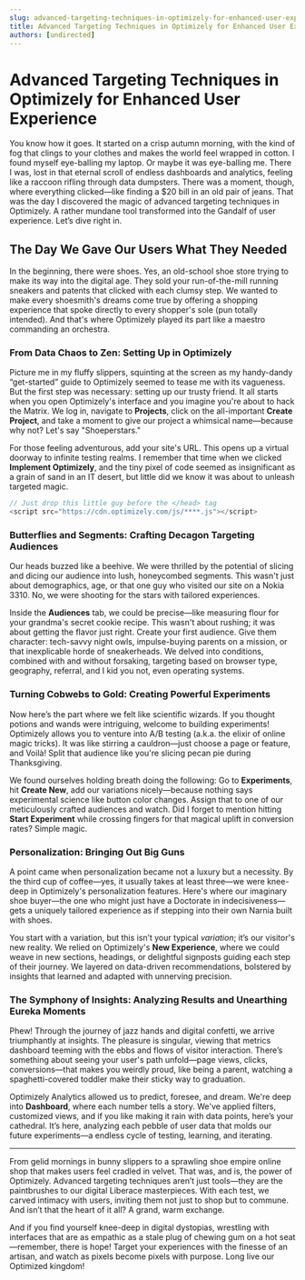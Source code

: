 ```yaml
---
slug: advanced-targeting-techniques-in-optimizely-for-enhanced-user-experience
title: Advanced Targeting Techniques in Optimizely for Enhanced User Experience
authors: [undirected]
---
```



# Advanced Targeting Techniques in Optimizely for Enhanced User Experience

You know how it goes. It started on a crisp autumn morning, with the kind of fog that clings to your clothes and makes the world feel wrapped in cotton. I found myself eye-balling my laptop. Or maybe it was eye-balling me. There I was, lost in that eternal scroll of endless dashboards and analytics, feeling like a raccoon rifling through data dumpsters. There was a moment, though, where everything clicked—like finding a $20 bill in an old pair of jeans. That was the day I discovered the magic of advanced targeting techniques in Optimizely. A rather mundane tool transformed into the Gandalf of user experience. Let’s dive right in.

## The Day We Gave Our Users What They Needed

In the beginning, there were shoes. Yes, an old-school shoe store trying to make its way into the digital age. They sold your run-of-the-mill running sneakers and patents that clicked with each clumsy step. We wanted to make every shoesmith's dreams come true by offering a shopping experience that spoke directly to every shopper's sole (pun totally intended). And that's where Optimizely played its part like a maestro commanding an orchestra.

### From Data Chaos to Zen: Setting Up in Optimizely

Picture me in my fluffy slippers, squinting at the screen as my handy-dandy “get-started” guide to Optimizely seemed to tease me with its vagueness. But the first step was necessary: setting up our trusty friend. It all starts when you open Optimizely's interface and you imagine you're about to hack the Matrix. We log in, navigate to **Projects**, click on the all-important **Create Project**, and take a moment to give our project a whimsical name—because why not? Let's say "Shoeperstars."

For those feeling adventurous, add your site's URL. This opens up a virtual doorway to infinite testing realms. I remember that time when we clicked **Implement Optimizely**, and the tiny pixel of code seemed as insignificant as a grain of sand in an IT desert, but little did we know it was about to unleash targeted magic.

```javascript
// Just drop this little guy before the </head> tag
<script src="https://cdn.optimizely.com/js/****.js"></script>
```

### Butterflies and Segments: Crafting Decagon Targeting Audiences

Our heads buzzed like a beehive. We were thrilled by the potential of slicing and dicing our audience into lush, honeycombed segments. This wasn't just about demographics, age, or that one guy who visited our site on a Nokia 3310. No, we were shooting for the stars with tailored experiences.

Inside the **Audiences** tab, we could be precise—like measuring flour for your grandma's secret cookie recipe. This wasn't about rushing; it was about getting the flavor just right. Create your first audience. Give them character: tech-savvy night owls, impulse-buying parents on a mission, or that inexplicable horde of sneakerheads. We delved into conditions, combined with and without forsaking, targeting based on browser type, geography, referral, and I kid you not, even operating systems. 

### Turning Cobwebs to Gold: Creating Powerful Experiments

Now here’s the part where we felt like scientific wizards. If you thought potions and wands were intriguing, welcome to building experiments! Optimizely allows you to venture into A/B testing (a.k.a. the elixir of online magic tricks). It was like stirring a cauldron—just choose a page or feature, and Voilà! Split that audience like you're slicing pecan pie during Thanksgiving.

We found ourselves holding breath doing the following: Go to **Experiments**, hit **Create New**, add our variations nicely—because nothing says experimental science like button color changes. Assign that to one of our meticulously crafted audiences and watch. Did I forget to mention hitting **Start Experiment** while crossing fingers for that magical uplift in conversion rates? Simple magic.

### Personalization: Bringing Out Big Guns

A point came when personalization became not a luxury but a necessity. By the third cup of coffee—yes, it usually takes at least three—we were knee-deep in Optimizely's personalization features. Here's where our imaginary shoe buyer—the one who might just have a Doctorate in indecisiveness—gets a uniquely tailored experience as if stepping into their own Narnia built with shoes.

You start with a variation, but this isn’t your typical *variation*; it’s our visitor's new reality. We relied on Optimizely's **New Experience**, where we could weave in new sections, headings, or delightful signposts guiding each step of their journey. We layered on data-driven recommendations, bolstered by insights that learned and adapted with unnerving precision.

### The Symphony of Insights: Analyzing Results and Unearthing Eureka Moments

Phew! Through the journey of jazz hands and digital confetti, we arrive triumphantly at insights. The pleasure is singular, viewing that metrics dashboard teeming with the ebbs and flows of visitor interaction. There’s something about seeing your user's path unfold—page views, clicks, conversions—that makes you weirdly proud, like being a parent, watching a spaghetti-covered toddler make their sticky way to graduation.

Optimizely Analytics allowed us to predict, foresee, and dream. We're deep into **Dashboard**, where each number tells a story. We've applied filters, customized views, and if you like making it rain with data points, here’s your cathedral. It’s here, analyzing each pebble of user data that molds our future experiments—a endless cycle of testing, learning, and iterating.

---

From gelid mornings in bunny slippers to a sprawling shoe empire online shop that makes users feel cradled in velvet. That was, and is, the power of Optimizely. Advanced targeting techniques aren’t just tools—they are the paintbrushes to our digital Liberace masterpieces. With each test, we carved intimacy with users, inviting them not just to shop but to commune. And isn’t that the heart of it all? A grand, warm exchange.

And if you find yourself knee-deep in digital dystopias, wrestling with interfaces that are as empathic as a stale plug of chewing gum on a hot seat—remember, there is hope! Target your experiences with the finesse of an artisan, and watch as pixels become pixels with purpose. Long live our Optimized kingdom!